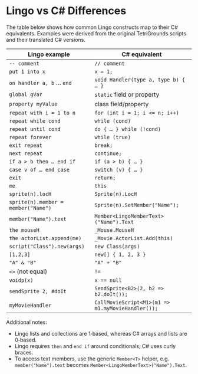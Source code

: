 # Lingo vs C# Differences

The table below shows how common Lingo constructs map to their C# equivalents.
Examples were derived from the original TetriGrounds scripts and their
translated C# versions.

| Lingo example | C# equivalent |
|---------------|---------------|
| `-- comment` | `// comment` |
| `put 1 into x` | `x = 1;` |
| `on handler a, b` … `end` | `void Handler(type a, type b) { … }` |
| `global gVar` | `static` field or property |
| `property myValue` | class field/property |
| `repeat with i = 1 to n` | `for (int i = 1; i <= n; i++)` |
| `repeat while cond` | `while (cond)` |
| `repeat until cond` | `do { … } while (!cond)` |
| `repeat forever` | `while (true)` |
| `exit repeat` | `break;` |
| `next repeat` | `continue;` |
| `if a > b then … end if` | `if (a > b) { … }` |
| `case v of … end case` | `switch (v) { … }` |
| `exit` | `return;` |
| `me` | `this` |
| `sprite(n).locH` | `Sprite(n).LocH` |
| `sprite(n).member = member("Name")` | `Sprite(n).SetMember("Name");` |
| `member("Name").text` | `Member<LingoMemberText>("Name").Text` |
| `the mouseH` | `_Mouse.MouseH` |
| `the actorList.append(me)` | `_Movie.ActorList.Add(this)` |
| `script("Class").new(args)` | `new Class(args)` |
| `[1,2,3]` | `new[] { 1, 2, 3 }` |
| `"A" & "B"` | `"A" + "B"` |
| `<>` (not equal) | `!=` |
| `voidp(x)` | `x == null` |
| `sendSprite 2, #doIt` | `SendSprite<B2>(2, b2 => b2.doIt());` |
| `myMovieHandler` | `CallMovieScript<M1>(m1 => m1.myMovieHandler());` |

Additional notes:

- Lingo lists and collections are 1‑based, whereas C# arrays and lists are
  0‑based.
- Lingo requires `then` and `end if` around conditionals; C# uses curly braces.
- To access text members, use the generic `Member<T>` helper, e.g.
  `member("Name").text` becomes `Member<LingoMemberText>("Name").Text`.

